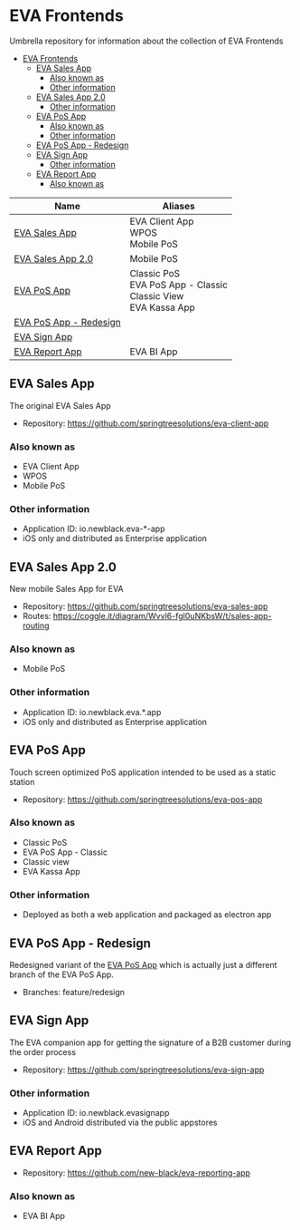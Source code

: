 # EVA Frontends

Umbrella repository for information about the collection of EVA Frontends

- [EVA Frontends](#eva-frontends)
    - [EVA Sales App](#eva-sales-app)
        - [Also known as](#also-known-as)
        - [Other information](#other-information)
    - [EVA Sales App 2.0](#eva-sales-app-20)
        - [Other information](#other-information)
    - [EVA PoS App](#eva-pos-app)
        - [Also known as](#also-known-as)
        - [Other information](#other-information)
    - [EVA PoS App - Redesign](#eva-pos-app---redesign)
    - [EVA Sign App](#eva-sign-app)
        - [Other information](#other-information)
    - [EVA Report App](#eva-report-app)
        - [Also known as](#also-known-as)


| Name | Aliases |
| ---- | ------- |
| [EVA Sales App](#eva-sales-app) | EVA Client App<br>WPOS<br>Mobile PoS |
| [EVA Sales App 2.0](#eva-sales-app-20) | Mobile PoS |
| [EVA PoS App](#eva-pos-app) | Classic PoS<br>EVA PoS App - Classic<br>Classic View<br>EVA Kassa App |
| [EVA PoS App - Redesign](#eva-pos-app---redesign) | |
| [EVA Sign App](#eva-sign-app) | |
| [EVA Report App](#eva-report-app) | EVA BI App |


## EVA Sales App

The original EVA Sales App

- Repository: https://github.com/springtreesolutions/eva-client-app

### Also known as

- EVA Client App
- WPOS
- Mobile PoS

### Other information

- Application ID: io.newblack.eva-*-app
- iOS only and distributed as Enterprise application

## EVA Sales App 2.0

New mobile Sales App for EVA

- Repository: https://github.com/springtreesolutions/eva-sales-app
- Routes: https://coggle.it/diagram/Wvvl6-fgI0uNKbsW/t/sales-app-routing

### Also known as

- Mobile PoS

### Other information

- Application ID: io.newblack.eva.*.app
- iOS only and distributed as Enterprise application

## EVA PoS App

Touch screen optimized PoS application intended to be used as a static station

- Repository: https://github.com/springtreesolutions/eva-pos-app

### Also known as

- Classic PoS
- EVA PoS App - Classic
- Classic view
- EVA Kassa App

### Other information

- Deployed as both a web application and packaged as electron app

## EVA PoS App - Redesign

Redesigned variant of the [EVA PoS App](#eva-pos-app) which is actually just a different branch of the EVA PoS App.

- Branches: feature/redesign

## EVA Sign App

The EVA companion app for getting the signature of a B2B customer during the order process

- Repository: https://github.com/springtreesolutions/eva-sign-app

### Other information

- Application ID: io.newblack.evasignapp
- iOS and Android distributed via the public appstores

## EVA Report App

- Repository: https://github.com/new-black/eva-reporting-app

### Also known as

- EVA BI App

